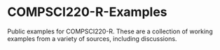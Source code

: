 # COMPSCI220-R-Examples
Public examples for COMPSCI220-R. These are a collection of working examples 
from a variety of sources, including discussions.
